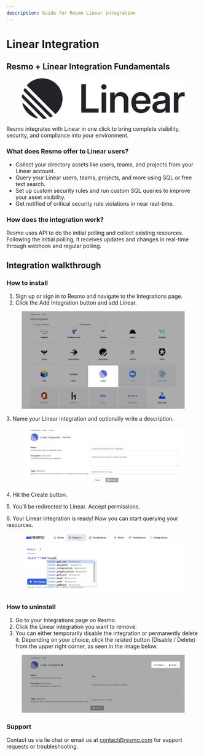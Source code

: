 ```yaml
---
description: Guide for Resmo Linear integration
---
```


# Linear Integration

## Resmo + Linear Integration Fundamentals

<figure><img src="../.gitbook/assets/wordmark-dark.png" alt=""><figcaption></figcaption></figure>

Resmo integrates with Linear in one click to bring complete visibility, security, and compliance into your environment.

### What does Resmo offer to Linear users?

* Collect your directory assets like users, teams, and projects from your Linear account.
* Query your Linear users, teams, projects, and more using SQL or free text search.
* Set up custom security rules and run custom SQL queries to improve your asset visibility.
* Get notified of critical security rule violations in near real-time.

### How does the integration work?

Resmo uses API to do the initial polling and collect existing resources. Following the initial polling, it receives updates and changes in real-time through webhook and regular polling.

## Integration walkthrough

### How to install

1. Sign up or sign in to Resmo and navigate to the Integrations page.
2. Click the Add Integration button and add Linear.

<figure><img src="../.gitbook/assets/add-linear.png" alt=""><figcaption></figcaption></figure>

3\. Name your Linear integration and optionally write a description.

<figure><img src="../.gitbook/assets/create-linear-resmo-integration.png" alt=""><figcaption></figcaption></figure>

4\. Hit the Create button.

5\. You'll be redirected to Linear. Accept permissions.

6\. Your Linear integration is ready! Now you can start querying your resources.

<figure><img src="../.gitbook/assets/query-linear-security.png" alt=""><figcaption></figcaption></figure>

### How to uninstall

1. Go to your Integrations page on Resmo.
2. Click the Linear integration you want to remove.
3. You can either temporarily disable the integration or permanently delete it. Depending on your choice, click the related button (Disable / Delete) from the upper right corner, as seen in the image below.

<figure><img src="../.gitbook/assets/disable-delete-linear.png" alt=""><figcaption></figcaption></figure>

### Support

Contact us via lie chat or email us at contact@resmo.com for support requests or troubleshooting.
